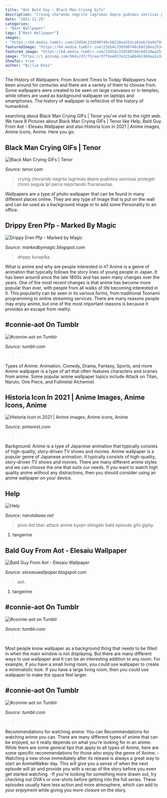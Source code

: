 ```yaml
---
title: "Aot Bald Guy ~ Black Man Crying Gifs"
description: "Crying chorando negrito lagrimas depre pudimos sonrisas proteger choro seguia lpl perra reportando fracanautas"
date: "2021-11-29"
categories:
- "Best Wallpaper"
tags: ["Best Wallpaper"]
images:
- "https://64.media.tumblr.com/23d54c33d590746c68210ea253ca62eb/9a94794f07db5f38-32/s1280x1920/2f5351d82b1c7d205dacad1311fc5ceb64ba0052.png"
featuredImage: "https://64.media.tumblr.com/23d54c33d590746c68210ea253ca62eb/9a94794f07db5f38-32/s1280x1920/2f5351d82b1c7d205dacad1311fc5ceb64ba0052.png"
featured_image: "https://64.media.tumblr.com/23d54c33d590746c68210ea253ca62eb/9a94794f07db5f38-32/s1280x1920/2f5351d82b1c7d205dacad1311fc5ceb64ba0052.png"
image: "https://i.pinimg.com/564x/d7/f3/ee/d7f3ee027e122a6b4b2468aa2e3aeeab.jpg"
ShowToc: true
author: "Billie Koss"
---
```



The History of Wallpapers: From Ancient Times to Today
Wallpapers have been around for centuries and there are a variety of them to choose from. Some wallpapers were created to be seen on large canvases or in temples, while others are used as background wallpaper on laptops and smartphones. The history of wallpaper is reflective of the history of humankind.

	

		
searching about Black Man Crying GIFs | Tenor you've visit to the right web. We have 8 Pictures about Black Man Crying GIFs | Tenor like Help, Bald Guy From Aot - Elesaiu Wallpaper and also Historia Icon in 2021 | Anime images, Anime icons, Anime. Here you go:
		
    
## Black Man Crying GIFs | Tenor

<img loading=lazy src="https://c.tenor.com/_hiznwNWUj8AAAAM/lagrimas-depre.gif" onerror="this.onerror=null;this.src='https://tse3.mm.bing.net/th?id=OIP.rWr8cEN8amScasIY6M1z3gAAAA&amp;pid=15.1';" alt="Black Man Crying GIFs | Tenor">

_Source: tenor.com_

>crying chorando negrito lagrimas depre pudimos sonrisas proteger choro seguia lpl perra reportando fracanautas. 

	



Wallpapers are a type of photo wallpaper that can be found in many different places online. They are any type of image that is put on the wall and can be used as a background image or to add some Personality to an office.

    
## Drippy Eren Pfp - Marked By Magic

<img loading=lazy src="https://i.pinimg.com/564x/d7/f3/ee/d7f3ee027e122a6b4b2468aa2e3aeeab.jpg" onerror="this.onerror=null;this.src='https://tse4.mm.bing.net/th?id=OIP.NeJlI4UGGOZN8ptZsNJJTwHaL7&amp;pid=15.1';" alt="Drippy Eren Pfp - Marked by Magic">

_Source: markedbymagic.blogspot.com_

>drippy kurapika. 

	

What is anime and why are people interested in it?
Anime is a genre of animation that typically follows the story lines of young people in Japan. It has been around since the late 1800s and has seen many changes over the years. One of the most recent changes is that anime has become more popular than ever, with people from all walks of life becoming interested in it. This popularity can be seen in its various forms, from traditional Toonami programming to online streaming services. There are many reasons people may enjoy anime, but one of the most important reasons is because it provides an escape from reality.

    
## #connie-aot On Tumblr

<img loading=lazy src="https://64.media.tumblr.com/acf3f0a6a63e2b7b6091384876922f56/9a94794f07db5f38-1f/s400x600/1a87c2d50514d925338a98c2f00ff69e87f04ad6.png" onerror="this.onerror=null;this.src='https://tse3.mm.bing.net/th?id=OIP.hNJvkbtCgpl17U61hWkX-wAAAA&amp;pid=15.1';" alt="#connie-aot on Tumblr">

_Source: tumblr.com_

>. 

	

Types of Anime: Animation, Comedy, Drama, Fantasy, Sports, and more
Anime wallpaper is a type of art that often features characters and scenes from anime. Some popular anime wallpaper topics include Attack on Titan, Naruto, One Piece, and Fullmetal Alchemist.

    
## Historia Icon In 2021 | Anime Images, Anime Icons, Anime

<img loading=lazy src="https://i.pinimg.com/736x/a3/63/a3/a363a32900737e6fdbc55322a83cc997.jpg" onerror="this.onerror=null;this.src='https://tse1.mm.bing.net/th?id=OIP.BRk_hRPLaari0v55MooNTAHaHa&amp;pid=15.1';" alt="Historia Icon in 2021 | Anime images, Anime icons, Anime">

_Source: pinterest.com_

>. 

	

Background: Anime is a type of Japanese animation that typically consists of high-quality, story-driven TV shows and movies.
Anime wallpaper is a popular genre of Japanese animation. It typically consists of high-quality, story-driven TV shows and movies. There are many different anime styles and we can choose the one that suits our needs. If you want to watch high quality anime without any distractions, then you should consider using an anime wallpaper on your device.

    
## Help

<img loading=lazy src="http://media.giphy.com/media/VGdXGIXRwf90Q/giphy.gif" onerror="this.onerror=null;this.src='https://tse3.mm.bing.net/th?id=OIP.dqOyh-HRO3dgr3ufZgnKKgHaEK&amp;pid=15.1';" alt="Help">

_Source: narutobase.net_

>pixis dot titan attack anime kyojin shingeki bald episode gifs giphy. 

	

1. tangerine 

    
## Bald Guy From Aot - Elesaiu Wallpaper

<img loading=lazy src="https://lh3.googleusercontent.com/proxy/hukG-Mw6G1i1-tuyS-UfMp4cNp1PmfcQehJ1IuJQ4kIYv7ejOnWrAbv9aODsARBvGfKS2ebeF-VdOHSexVdJAEBA5OcXOHhNh5rFkYhICpXTqZ98DZCk7XOkQCRTSWmnPmXlDqxAvgReod9IYa76ubRmmLrPoGhWEOrSYiTVp4noFuhtWE6JOUrh" onerror="this.onerror=null;this.src='https://tse3.mm.bing.net/th?id=OIP.aZeVyWVtLq7jN_ZScxcxNgAAAA&amp;pid=15.1';" alt="Bald Guy From Aot - Elesaiu Wallpaper">

_Source: elesaiuwallpaper.blogspot.com_

>aot. 

	

1. tangerine 

    
## #connie-aot On Tumblr

<img loading=lazy src="https://64.media.tumblr.com/23d54c33d590746c68210ea253ca62eb/9a94794f07db5f38-32/s1280x1920/2f5351d82b1c7d205dacad1311fc5ceb64ba0052.png" onerror="this.onerror=null;this.src='https://tse1.mm.bing.net/th?id=OIP.16O9_YjrTKPoyWx-2AT58AHaEK&amp;pid=15.1';" alt="#connie-aot on Tumblr">

_Source: tumblr.com_

>. 

	

Most people know wallpaper as a background thing that needs to be filled in when the main window is not displaying. But there are many different ways to use wallpaper and it can be an interesting addition to any room. For example, if you have a small living room, you could use wallpaper to create a minimalistic look. If you have a large living room, then you could use wallpaper to make the space feel larger.

    
## #connie-aot On Tumblr

<img loading=lazy src="https://64.media.tumblr.com/23d54c33d590746c68210ea253ca62eb/9a94794f07db5f38-32/s500x750/b0b08e32b588727d2a1b41b8951d86d7002b3044.png" onerror="this.onerror=null;this.src='https://tse4.mm.bing.net/th?id=OIP.vZ0ZGEMRM-n8zNDQu7g06QHaEK&amp;pid=15.1';" alt="#connie-aot on Tumblr">

_Source: tumblr.com_

>. 

	

Recommendations for watching anime: You can
Recommendations for watching anime you can. There are many different types of anime that can be enjoyed, so it really depends on what you're looking for in an anime. While there are some general tips that apply to all types of Anime, here are some specific recommendations for those who enjoy the genre of Anime: 
-Watching a new show immediately after its release is always a great way to start an AnimeWalker day. This will give you a sense of when the next episode will air and provide you with a recap of the story before you even get started watching. 
-If you're looking for something more drawn out, try checking out OVA's or one-shots before getting into the full series. These episodes usually have less action and more atmosphere, which can add to your enjoyment while giving you more closure on the story.

